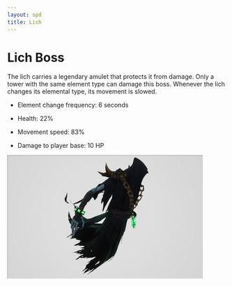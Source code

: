 ```yaml
---
layout: spd
title: Lich
---
```


# Lich Boss

The lich carries a legendary amulet that protects it from damage. Only a tower with the same element type can damage this boss. Whenever the lich changes its elemental type, its movement is slowed.

* Element change frequency: 6 seconds

* Health: 22%

* Movement speed: 83%

* Damage to player base: 10 HP

<img src="/assets/images/spd/enemy-lich.gif" width="449" height="283">
